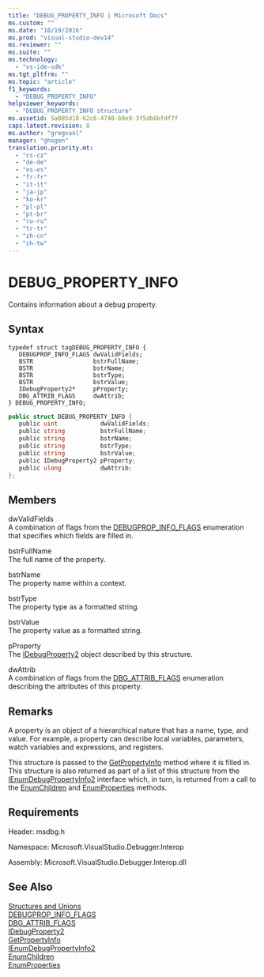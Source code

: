 ```yaml
---
title: "DEBUG_PROPERTY_INFO | Microsoft Docs"
ms.custom: ""
ms.date: "10/19/2016"
ms.prod: "visual-studio-dev14"
ms.reviewer: ""
ms.suite: ""
ms.technology: 
  - "vs-ide-sdk"
ms.tgt_pltfrm: ""
ms.topic: "article"
f1_keywords: 
  - "DEBUG_PROPERTY_INFO"
helpviewer_keywords: 
  - "DEBUG_PROPERTY_INFO structure"
ms.assetid: 5a085d18-62c6-4740-b9e9-3f5db6bfdf7f
caps.latest.revision: 8
ms.author: "gregvanl"
manager: "ghogen"
translation.priority.mt: 
  - "cs-cz"
  - "de-de"
  - "es-es"
  - "fr-fr"
  - "it-it"
  - "ja-jp"
  - "ko-kr"
  - "pl-pl"
  - "pt-br"
  - "ru-ru"
  - "tr-tr"
  - "zh-cn"
  - "zh-tw"
---
```

# DEBUG_PROPERTY_INFO
Contains information about a debug property.  
  
## Syntax  
  
```cpp#  
typedef struct tagDEBUG_PROPERTY_INFO {   
   DEBUGPROP_INFO_FLAGS dwValidFields;  
   BSTR                 bstrFullName;  
   BSTR                 bstrName;  
   BSTR                 bstrType;  
   BSTR                 bstrValue;  
   IDebugProperty2*     pProperty;  
   DBG_ATTRIB_FLAGS     dwAttrib;  
} DEBUG_PROPERTY_INFO;  
```  
  
```c#  
public struct DEBUG_PROPERTY_INFO {   
   public uint            dwValidFields;  
   public string          bstrFullName;  
   public string          bstrName;  
   public string          bstrType;  
   public string          bstrValue;  
   public IDebugProperty2 pProperty;  
   public ulong           dwAttrib;  
};  
```  
  
## Members  
 dwValidFields  
 A combination of flags from the [DEBUGPROP_INFO_FLAGS](../extensibility/debugprop_info_flags.md) enumeration that specifies which fields are filled in.  
  
 bstrFullName  
 The full name of the property.  
  
 bstrName  
 The property name within a context.  
  
 bstrType  
 The property type as a formatted string.  
  
 bstrValue  
 The property value as a formatted string.  
  
 pProperty  
 The [IDebugProperty2](../extensibility/idebugproperty2.md) object described by this structure.  
  
 dwAttrib  
 A combination of flags from the [DBG_ATTRIB_FLAGS](../extensibility/dbg_attrib_flags.md) enumeration describing the attributes of this property.  
  
## Remarks  
 A property is an object of a hierarchical nature that has a name, type, and value. For example, a property can describe local variables, parameters, watch variables and expressions, and registers.  
  
 This structure is passed to the [GetPropertyInfo](../extensibility/idebugproperty2--getpropertyinfo.md) method where it is filled in. This structure is also returned as part of a list of this structure from the [IEnumDebugPropertyInfo2](../extensibility/ienumdebugpropertyinfo2.md) interface which, in turn, is returned from a call to the [EnumChildren](../extensibility/idebugproperty2--enumchildren.md) and [EnumProperties](../extensibility/idebugstackframe2--enumproperties.md) methods.  
  
## Requirements  
 Header: msdbg.h  
  
 Namespace: Microsoft.VisualStudio.Debugger.Interop  
  
 Assembly: Microsoft.VisualStudio.Debugger.Interop.dll  
  
## See Also  
 [Structures and Unions](../extensibility/structures-and-unions.md)   
 [DEBUGPROP_INFO_FLAGS](../extensibility/debugprop_info_flags.md)   
 [DBG_ATTRIB_FLAGS](../extensibility/dbg_attrib_flags.md)   
 [IDebugProperty2](../extensibility/idebugproperty2.md)   
 [GetPropertyInfo](../extensibility/idebugproperty2--getpropertyinfo.md)   
 [IEnumDebugPropertyInfo2](../extensibility/ienumdebugpropertyinfo2.md)   
 [EnumChildren](../extensibility/idebugproperty2--enumchildren.md)   
 [EnumProperties](../extensibility/idebugstackframe2--enumproperties.md)